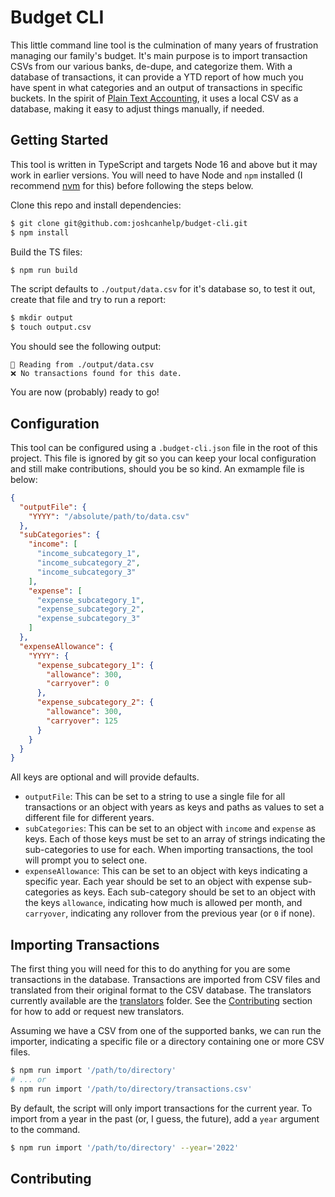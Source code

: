 # Budget CLI

This little command line tool is the culmination of many years of frustration managing our family's budget. It's main purpose is to import transaction CSVs from our various banks, de-dupe, and categorize them. With a database of transactions, it can provide a YTD report of how much you have spent in what categories and an output of transactions in specific buckets. In the spirit of [Plain Text Accounting](https://plaintextaccounting.org), it uses a local CSV as a database, making it easy to adjust things manually, if needed. 

## Getting Started

This tool is written in TypeScript and targets Node 16 and above but it may work in earlier versions. You will need to have Node and `npm` installed (I recommend [nvm](https://github.com/nvm-sh/nvm#installing-and-updating) for this) before following the steps below.

Clone this repo and install dependencies:

```bash
$ git clone git@github.com:joshcanhelp/budget-cli.git
$ npm install
```

Build the TS files:

```bash
$ npm run build
```

The script defaults to `./output/data.csv` for it's database so, to test it out, create that file and try to run a report:

```bash
$ mkdir output
$ touch output.csv
```

You should see the following output:

```
🤖 Reading from ./output/data.csv
❌ No transactions found for this date.
```

You are now (probably) ready to go!

## Configuration

This tool can be configured using a `.budget-cli.json` file in the root of this project. This file is ignored by git so you can keep your local configuration and still make contributions, should you be so kind. An exmample file is below:

```json
{
  "outputFile": {
    "YYYY": "/absolute/path/to/data.csv"
  },
  "subCategories": {
    "income": [
      "income_subcategory_1",
      "income_subcategory_2",
      "income_subcategory_3"
    ],
    "expense": [
      "expense_subcategory_1",
      "expense_subcategory_2",
      "expense_subcategory_3"
    ]
  },
  "expenseAllowance": {
    "YYYY": {
      "expense_subcategory_1": {
        "allowance": 300,
        "carryover": 0
      },
      "expense_subcategory_2": {
        "allowance": 300,
        "carryover": 125
      }
    }
  }
}
```

All keys are optional and will provide defaults. 

- `outputFile`: This can be set to a string to use a single file for all transactions or an object with years as keys and paths as values to set a different file for different years. 
- `subCategories`: This can be set to an object with `income` and `expense` as keys. Each of those keys must be set to an array of strings indicating the sub-categories to use for each. When importing transactions, the tool will prompt you to select one. 
- `expenseAllowance`: This can be set to an object with keys indicating a specific year. Each year should be set to an object with expense sub-categories as keys. Each sub-category should be set to an object with the keys `allowance`, indicating how much is allowed per month, and `carryover`, indicating any rollover from the previous year (or `0` if none).

## Importing Transactions

The first thing you will need for this to do anything for you are some transactions in the database. Transactions are imported from CSV files and translated from their original format to the CSV database. The translators currently available are the [translators](src/translators) folder. See the [Contributing](#Contributing) section for how to add or request new translators. 

Assuming we have a CSV from one of the supported banks, we can run the importer, indicating a specific file or a directory containing one or more CSV files. 

```bash
$ npm run import '/path/to/directory'
# ... or
$ npm run import '/path/to/directory/transactions.csv'
```

By default, the script will only import transactions for the current year. To import from a year in the past (or, I guess, the future), add a `year` argument to the command.

```bash
$ npm run import '/path/to/directory' --year='2022'
```

## Contributing 

